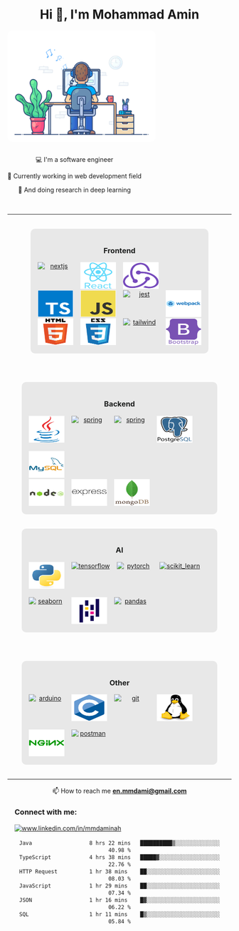 <div align="center">
<h1 align="center">Hi 👋, I'm Mohammad Amin</h1>

<div  style="display:flex;gap:1rem;flex-wrap:wrap;align-items:center;">
<img height="250px" style="border-radius:10px;"
	src="https://raw.githubusercontent.com/mmdaminah/mmdaminah/main/profile.gif"
	alt="profile"
/>
<div>
<p>
💻 I'm a software engineer 
</p>
<p>
🔭 Currently working in web development field
</p>
<p>
📝 And doing research in deep learning
</p>
</div>
</div>

<hr style="margin-top:2rem;"/>

<div style="display:flex;justify-content:center;gap:4rem;flex-wrap:wrap;margin:2rem;">
<div style="background-color:#e8e8e8;padding:1rem;border-radius:10px">
<h3 align="center" style="color:#1a1c1b">Frontend</h3>
<div align="center" style="display:flex;gap:1rem;">
	<a href="https://nextjs.org/" target="_blank" rel="noreferrer">
		<img
			src="https://cdn.worldvectorlogo.com/logos/nextjs-2.svg"
			alt="nextjs"
			width="60"
			height="60"
			style="min-width: 80px;"
		/>
	</a>
	<a href="https://reactjs.org/" target="_blank" rel="noreferrer" >
		<img
			src="https://raw.githubusercontent.com/devicons/devicon/master/icons/react/react-original-wordmark.svg"
			alt="react"
			width="60"
			height="60"
			style="min-width: 80px;"
		/>
	</a>
	<a href="https://redux.js.org" target="_blank" rel="noreferrer">
		<img
			src="https://raw.githubusercontent.com/devicons/devicon/master/icons/redux/redux-original.svg"
			alt="redux"
			width="60"
			height="60"
			style="min-width: 80px;"
		/>
	</a>
</div>

<div align="center" style="display:flex;gap:1rem;flex-wrap:wrap;">
	<a href="https://www.typescriptlang.org/" target="_blank" rel="noreferrer">
		<img
			src="https://raw.githubusercontent.com/devicons/devicon/master/icons/typescript/typescript-original.svg"
			alt="typescript"
			width="60"
			height="60"
			style="min-width: 80px;"
		/>
	</a>
	<a
		href="https://developer.mozilla.org/en-US/docs/Web/JavaScript"
		target="_blank"
		rel="noreferrer"
	>
		<img
			src="https://raw.githubusercontent.com/devicons/devicon/master/icons/javascript/javascript-original.svg"
			alt="javascript"
			width="60"
			height="60"
			style="min-width: 80px;"
		/>
	</a>
	<a href="https://jestjs.io" target="_blank" rel="noreferrer">
		<img
			src="https://www.vectorlogo.zone/logos/jestjsio/jestjsio-icon.svg"
			alt="jest"
			width="60"
			height="60"
			style="min-width: 80px;"
		/>
	</a>
	<a href="https://webpack.js.org" target="_blank" rel="noreferrer">
		<img
			src="https://raw.githubusercontent.com/devicons/devicon/d00d0969292a6569d45b06d3f350f463a0107b0d/icons/webpack/webpack-original-wordmark.svg"
			alt="webpack"
			width="60"
			height="60"
			style="min-width: 80px;"
		/>
	</a>
</div>

<div align="center" style="display:flex;gap:1rem;">
	<a href="https://www.w3.org/html/" target="_blank" rel="noreferrer">
		<img
			src="https://raw.githubusercontent.com/devicons/devicon/master/icons/html5/html5-original-wordmark.svg"
			alt="html5"
			width="60"
			height="60"
			style="min-width: 80px;"
		/>
	</a>
	<a href="https://www.w3schools.com/css/" target="_blank" rel="noreferrer">
		<img
			src="https://raw.githubusercontent.com/devicons/devicon/master/icons/css3/css3-original-wordmark.svg"
			alt="css3"
			width="60"
			height="60"
			style="min-width: 80px;"
		/>
	</a>
	<a href="https://tailwindcss.com/" target="_blank" rel="noreferrer">
		<img
			src="https://www.vectorlogo.zone/logos/tailwindcss/tailwindcss-icon.svg"
			alt="tailwind"
			width="60"
			height="60"
			style="min-width: 80px;"
		/>
	</a>
	<a href="https://getbootstrap.com" target="_blank" rel="noreferrer">
		<img
			src="https://raw.githubusercontent.com/devicons/devicon/master/icons/bootstrap/bootstrap-plain-wordmark.svg"
			alt="bootstrap"
			width="60"
			height="60"
			style="min-width: 80px;"
		/>
	</a>
</div>
</div>
<div style="background-color:#e8e8e8;padding:1rem;border-radius:10px">
<h3 align="center" style="color:#1a1c1b">Backend</h3>
<div align="center" style="display:flex;gap:1rem;flex-wrap:wrap;">
    <a href="https://www.java.com" target="_blank" rel="noreferrer">
		<img
			src="https://raw.githubusercontent.com/devicons/devicon/master/icons/java/java-original.svg"
			alt="java"
			width="60"
			height="60"
			style="min-width: 80px;"
		/>
	</a>
    <a href="https://spring.io/" target="_blank" rel="noreferrer">
		<img
			src="https://www.vectorlogo.zone/logos/springio/springio-icon.svg"
			alt="spring"
			width="60"
			height="60"
			style="min-width: 80px;"
	/>
	<a href="https://hibernate.org/orm" target="_blank" rel="noreferrer">
		<img
			src="https://hibernate.org/images/hibernate-logo.svg"
			alt="spring"
			width="60"
			height="60"
			style="min-width: 80px;"
	/>
    <a href="https://www.postgresql.org" target="_blank" rel="noreferrer">
        <img
            src="https://raw.githubusercontent.com/devicons/devicon/master/icons/postgresql/postgresql-original-wordmark.svg"
            alt="postgresql"
            width="60"
            height="60"
			style="min-width: 80px;"
        />
    </a>
    <a href="https://www.mysql.com/" target="_blank" rel="noreferrer">
		<img
			src="https://raw.githubusercontent.com/devicons/devicon/master/icons/mysql/mysql-original-wordmark.svg"
			alt="mysql"
			width="60"
			height="60"
			style="min-width: 80px;"
		/>
	</a>
</div>
<div align="center" style="display:flex;gap:1rem;flex-wrap:wrap;">
    <a href="https://nodejs.org" target="_blank" rel="noreferrer">
		<img
			src="https://raw.githubusercontent.com/devicons/devicon/master/icons/nodejs/nodejs-original-wordmark.svg"
			alt="nodejs"
			width="60"
			height="60"
			style="min-width: 80px;"
		/>
	</a>
	<a href="https://expressjs.com" target="_blank" rel="noreferrer">
		<img
			src="https://raw.githubusercontent.com/devicons/devicon/master/icons/express/express-original-wordmark.svg"
			alt="express"
			width="60"
			height="60"
			style="min-width: 80px;"
		/>
	</a>
	 </a
	><a href="https://www.mongodb.com/" target="_blank" rel="noreferrer">
		<img
			src="https://raw.githubusercontent.com/devicons/devicon/master/icons/mongodb/mongodb-original-wordmark.svg"
			alt="mongodb"
			width="60"
			height="60"
			style="min-width: 80px;"
		/>
	</a>
</div>
</div>
</div>

<div style="display:flex;justify-content:center;gap:4rem;flex-wrap:wrap;margin:2rem;">
<div style="background-color:#e8e8e8;padding:1rem;border-radius:10px">
<h3 align="center" style="color:#1a1c1b">AI</h3>
<div align="center" style="display:flex;gap:1rem;flex-wrap:wrap;">
    <a href="https://www.python.org" target="_blank" rel="noreferrer">
		<img
			src="https://raw.githubusercontent.com/devicons/devicon/master/icons/python/python-original.svg"
			alt="python"
			width="60"
			height="60"
			style="min-width: 80px;"
		/>
	</a>
    <a href="https://www.tensorflow.org" target="_blank" rel="noreferrer">
		<img
			src="https://www.vectorlogo.zone/logos/tensorflow/tensorflow-icon.svg"
			alt="tensorflow"
			width="60"
			height="60"
			style="min-width: 80px;"
		/>
	</a>
    <a href="https://pytorch.org/" target="_blank" rel="noreferrer">
		<img
			src="https://www.vectorlogo.zone/logos/pytorch/pytorch-icon.svg"
			alt="pytorch"
			width="60"
			height="60"
			style="min-width: 80px;"
		/>
	</a>
    <a href="https://scikit-learn.org/" target="_blank" rel="noreferrer">
		<img
			src="https://upload.wikimedia.org/wikipedia/commons/0/05/Scikit_learn_logo_small.svg"
			alt="scikit_learn"
			width="60"
			height="60"
			style="min-width: 80px;"
		/>
	</a>
    <a href="https://seaborn.pydata.org/" target="_blank" rel="noreferrer">
		<img
			src="https://seaborn.pydata.org/_images/logo-mark-lightbg.svg"
			alt="seaborn"
			width="60"
			height="60"
			style="min-width: 80px;"
		/>
	</a>
	<a href="https://pandas.pydata.org/" target="_blank" rel="noreferrer">
		<img
			src="https://raw.githubusercontent.com/devicons/devicon/2ae2a900d2f041da66e950e4d48052658d850630/icons/pandas/pandas-original.svg"
			alt="pandas"
			width="60"
			height="60"
			style="min-width: 80px;"
		/>
	</a>
	<a href="https://https://numpy.org" target="_blank" rel="noreferrer">
		<img
			src="https://numpy.org/images/logo.svg"
			alt="pandas"
			width="60"
			height="60"
			style="min-width: 80px;"
		/>
	</a>
</div>
</div>
<div style="background-color:#e8e8e8;padding:1rem;border-radius:10px">
<h3 align="center" style="color:#1a1c1b">Other</h3>
<div align="center" style="display:flex;gap:1rem;flex-wrap:wrap;">
	<a href="https://www.arduino.cc/" target="_blank" rel="noreferrer">
		<img
			src="https://cdn.worldvectorlogo.com/logos/arduino-1.svg"
			alt="arduino"
			width="60"
			height="60"
			style="min-width: 80px;"
		/>
	</a>
	<a href="https://www.cprogramming.com/" target="_blank" rel="noreferrer">
		<img
			src="https://raw.githubusercontent.com/devicons/devicon/master/icons/c/c-original.svg"
			alt="c"
			width="60"
			height="60"
			style="min-width: 80px;"
		/>
	</a>
	<a href="https://git-scm.com/" target="_blank" rel="noreferrer">
		<img
			src="https://www.vectorlogo.zone/logos/git-scm/git-scm-icon.svg"
			alt="git"
			width="60"
			height="60"
			style="min-width: 80px;"
		/>
	</a>
	<a href="https://www.linux.org/" target="_blank" rel="noreferrer">
		<img
			src="https://raw.githubusercontent.com/devicons/devicon/master/icons/linux/linux-original.svg"
			alt="linux"
			width="60"
			height="60"
			style="min-width: 80px;"
		/>
	</a>
	<a href="https://www.nginx.com" target="_blank" rel="noreferrer">
		<img
			src="https://raw.githubusercontent.com/devicons/devicon/master/icons/nginx/nginx-original.svg"
			alt="nginx"
			width="60"
			height="60"
			style="min-width: 80px;"
		/>
	</a>
	<a href="https://postman.com" target="_blank" rel="noreferrer">
		<img
			src="https://www.vectorlogo.zone/logos/getpostman/getpostman-icon.svg"
			alt="postman"
			width="60"
			height="60"
			style="min-width: 80px;"
		/>
	</a>
</div>
</div>
</div>

<hr style="margin-bottom:1rem;"/>

📫 How to reach me **en.mmdami@gmail.com**
<div style="margin:1rem 1rem;" align="center">
 <h3 align="left">Connect with me:</h3>
  <p align="left">
  <a href="https://linkedin.com/in/www.linkedin.com/in/mmdaminah" target="blank"><img align="center" src="https://raw.githubusercontent.com/rahuldkjain/github-profile-readme-generator/master/src/images/icons/Social/linked-in-alt.svg" alt="www.linkedin.com/in/mmdaminah" height="30" width="60" /></a>
  </p>
</div>
<!--START_SECTION:waka-->

```text
Java                  8 hrs 22 mins   ██████████▒░░░░░░░░░░░░░░   40.98 %
TypeScript            4 hrs 38 mins   █████▓░░░░░░░░░░░░░░░░░░░   22.76 %
HTTP Request          1 hr 38 mins    ██░░░░░░░░░░░░░░░░░░░░░░░   08.03 %
JavaScript            1 hr 29 mins    ██░░░░░░░░░░░░░░░░░░░░░░░   07.34 %
JSON                  1 hr 16 mins    █▓░░░░░░░░░░░░░░░░░░░░░░░   06.22 %
SQL                   1 hr 11 mins    █▒░░░░░░░░░░░░░░░░░░░░░░░   05.84 %
```

<!--END_SECTION:waka-->
</div>
